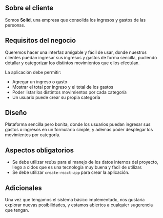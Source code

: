 ## Sobre el cliente
Somos **Solid**, una empresa que consolida los ingresos y gastos de las personas.

## Requisitos del negocio
Queremos hacer una interfaz amigable y fácil de usar, donde nuestros clientes
puedan ingresar sus ingresos y gastos de forma sencilla, pudiendo detallar y
categorizar los distintos movimientos que ellos efectúan.

La aplicación debe permitir:
* Agregar un ingreso o gasto
* Mostrar el total por ingreso y el total de los gastos
* Poder listar los distintos movimientos por cada categoría
* Un usuario puede crear su propia categoría

## Diseño
Plataforma sencilla pero bonita, donde los usuarios puedan ingresar sus gastos o
ingresos en un formulario simple, y además poder desplegar los movimientos por
categoría.

## Aspectos obligatorios
- Se debe utilizar *redux* para el manejo de los datos internos del proyecto,
   llego a oidos que es una tecnología muy buena y fácil de utilizar.
- Se debe utilizar `create-react-app` para crear la aplicación.

## Adicionales
Una vez que tengamos el sistema básico implementado, nos gustaría explorar
nuevas posibilidades, y estamos abiertos a cualquier sugerencia que
tengan.


